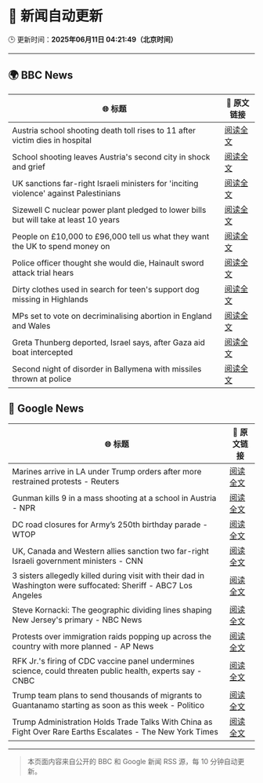 # 🧠 新闻自动更新

🕒 更新时间：**2025年06月11日 04:21:49（北京时间）**

---

## 🌍 BBC News

| 🌐 标题 | 🔗 原文链接 |
|--------|-------------|
| Austria school shooting death toll rises to 11 after victim dies in hospital | [阅读全文](https://www.bbc.com/news/articles/ced27g4e6xwo) |
| School shooting leaves Austria's second city in shock and grief | [阅读全文](https://www.bbc.com/news/articles/cewd980dgl9o) |
| UK sanctions far-right Israeli ministers for 'inciting violence' against Palestinians | [阅读全文](https://www.bbc.com/news/articles/c8xgk1ek19lo) |
| Sizewell C nuclear power plant pledged to lower bills but will take at least 10 years | [阅读全文](https://www.bbc.com/news/articles/c20q918w8vjo) |
| People on £10,000 to £96,000 tell us what they want the UK to spend money on | [阅读全文](https://www.bbc.com/news/articles/c1de612exp4o) |
| Police officer thought she would die, Hainault sword attack trial hears | [阅读全文](https://www.bbc.com/news/articles/cvgdyvr395ro) |
| Dirty clothes used in search for teen's support dog missing in Highlands | [阅读全文](https://www.bbc.com/news/articles/cx27zw9pwggo) |
| MPs set to vote on decriminalising abortion in England and Wales | [阅读全文](https://www.bbc.com/news/articles/cg5v900v1y6o) |
| Greta Thunberg deported, Israel says, after Gaza aid boat intercepted | [阅读全文](https://www.bbc.com/news/articles/c5y264x3nnno) |
| Second night of disorder in Ballymena with missiles thrown at police | [阅读全文](https://www.bbc.com/news/articles/c0k3le25r8ro) |

## 📰 Google News

| 🌐 标题 | 🔗 原文链接 |
|--------|-------------|
| Marines arrive in LA under Trump orders after more restrained protests - Reuters | [阅读全文](https://news.google.com/rss/articles/CBMirwFBVV95cUxObXRCVlZXemc2aEp5T1gwNG1lbFk0bkpDWnFpYVdoUjFCNktHUmRsZGxGTDdGTGNDY2RwdjRuRFhHbnd0Uk12SDZ3NmVFdHQ1TEhaMkNpM0YwT2pheU1oZTU5LV9QR3NWQWUxdnA2UHRRSWxOaVU5MXZhZ0JtUXJtY01VNGxUYXlTazZxLVFTZ3dfQkswcnFDVnljTHFEWjR2aDhFZW9MdUJmNkc2LURR?oc=5) |
| Gunman kills 9 in a mass shooting at a school in Austria - NPR | [阅读全文](https://news.google.com/rss/articles/CBMiekFVX3lxTE8ybGdvbndyb2dpbDhSNVVsN1N1d2ZveVdaSW5OV01fbnpqMXkzdXlkWHNhaVAxWC1CelhodEJGODJheVRtNFRVVXowT2Uzd0owb2VsTEduem1hM2EtYUpWRXBMRGVkMi1oZTVXYTVaeDdmU1o1NzdMQnlR?oc=5) |
| DC road closures for Army’s 250th birthday parade - WTOP | [阅读全文](https://news.google.com/rss/articles/CBMijgFBVV95cUxQSzFGdC1LSmJreGhpUEVSZDZObVVOaGxpQzF6TmN0VWtNUG1QTjg2TFBnRWduTlhnVXpXWi1uZHZXZG9vOEx0aEotVVowSV85ZlpadGxIUUp4MmhoUmg3enRRTWJwLWRyanFxUnVJNlBDZlFxZzVpUHdiSWY5RFJEWkJtZEhHRlMzcTBBbDh3?oc=5) |
| UK, Canada and Western allies sanction two far-right Israeli government ministers - CNN | [阅读全文](https://news.google.com/rss/articles/CBMijwFBVV95cUxPOUhuMVAwcFhZV3czTjd1b1owY3ctTHRkcEJWMDNvVDNhNjVROFk4VktPQi1WaERqUm1jNHFoQWhHUEVPRC0yT19wYW1LYmlMcjE2SGpjMzRKb1BEU3RoQXF6UFc0elBueDVwVS1HYnVHSnZ5QTFPX0ZuWkhOaWtZa2Z3Z19HZTBSVU5BU2FOVdIBlAFBVV95cUxPREJMSkpaUU1aTVc3ZWZPVHlWM1Y5bG9QUVoyQUlBemUxYk1QVjl4R2xaNEVEbkRWWVc5WUdKYnBPZlpHWExyeUYzWml0NXlqaVFaZ3BvY25IWVhGbnZ5bG4xOVVyNGU1Ml92VHpsTURkZ0ExdFlRcUxLNmpqOXpfSFpiSzdLTk5QYmVrdDI1ZF8yQ19X?oc=5) |
| 3 sisters allegedly killed during visit with their dad in Washington were suffocated: Sheriff - ABC7 Los Angeles | [阅读全文](https://news.google.com/rss/articles/CBMirwFBVV95cUxQS2NMbGc4eFJXSDg3V0ZvYnEtWm9pVEF2akd3S1JGSFJXeTRxeFA3M1RnT1VXU3dqMGFJX3F5NFFibU4yRHNRTEFLckJyMEZfLTBHODRnMlVCTDYyYlhxTTlBcjBpMFh2eDc3VXNIWHpDWXh2R2IyR2tOZ2lLeTRSTjNlR1hrUkpZX3I1ZmZleFZzcDlaMXE0OE9sVXNCN1ZrNkhwUUVnQ1czaHIzSkpZ?oc=5) |
| Steve Kornacki: The geographic dividing lines shaping New Jersey's primary - NBC News | [阅读全文](https://news.google.com/rss/articles/CBMivwFBVV95cUxQc2pnY3ZqZ3BPaTg1M1cyME1mQndzTk1oVERocllwbjRXTzlwMEZlRkk4Y2NkZ1J4YmNKWnRITkJ5aGtSMEh6VmFIaUp2TkQ2c1VOYWZoWTJzSTYwV1V2RmplSU1LVWh5TnE4SU5meHpRVjlLbVd0aW9RMExHMXdWbGdVcUh5bUJRYU9ORmI2aDc1U3pCdjVpVWJhNkdUSHVnNmhRTjFlWmtPaTdJZXd2c3AtRktFSXg2V2FFUnBKRdIBVkFVX3lxTE1jTGNMXzRacU1UYmNEanpHaEhWU2FIX0FTMTRLNHNMbzBDcVBwOFFhZFV5WGJRYndnX2ZGaUZtVXVyQUJHeThZR3kwYkdHWC1KdTVKTlF3?oc=5) |
| Protests over immigration raids popping up across the country with more planned - AP News | [阅读全文](https://news.google.com/rss/articles/CBMimwFBVV95cUxQd25Sd1UyNVgzOUQyS3MxZnNva0dhcmZjbUhJTGhUSjRITDRfVFJldGFOQkhBcXdvZXVodWlmOEpKLWF6NmhDQ1N1cnhUZGNRVk9wV2dzbDBEWVltVE9PR29LQXgyX2hWUlBjczlsWlhtSnhWeURrTlZwZkRVMnNUbWNrNU1vNjQ0cVlnOTIzNm1mSGFnejZMUWx1cw?oc=5) |
| RFK Jr.'s firing of CDC vaccine panel undermines science, could threaten public health, experts say - CNBC | [阅读全文](https://news.google.com/rss/articles/CBMif0FVX3lxTE52SWFGWGxnUkVXMS10MGI0WkdQSGM1OEpNd3B2d2lYR1BvSm1XOVNrbnFWamFpa3Y5YnliVGN6N29MYTB5S0RmWE5zX1RvWGdqYWJxZW94OW9ibDVSZ2dWZ3NLVHBGdFVSRzRPcTJXZEd3Q09TVjdPVDhOX0VTc2fSAYQBQVVfeXFMTmQ3OW5yeFBPMTdmMmcwQ05oa2ttdjNjYVZoQzhGdUUzV2ZENGNhNVA1a2xlbFh1QnQ5VllkMl9YRFhSeXJJMlZZdHFEdW1UaWNJMnk1LUN3RzFmYUh0ZkppVG1RZXBNTUpGMlNqN3dlV1JMeG9yb25uc09DVUN0Vm82b2Ex?oc=5) |
| Trump team plans to send thousands of migrants to Guantanamo starting as soon as this week - Politico | [阅读全文](https://news.google.com/rss/articles/CBMijgFBVV95cUxOa1lrd2VJVmdkSHhJX0wyM2xrMlZLUnB4SGFhOFlPQ3RSS2JiTlJPaGMyaTkyVDQzRXNCaGJUcXdFWTZ0YUNHcUp2RE9YRHRzVlpIV0czYUhLNTVqZF9YNWVSZFplajVITXA5N196TDFMZjVGRjd1Z01VT1RFVHEyc2ZOeWR6VGNUX0V2UDB3?oc=5) |
| Trump Administration Holds Trade Talks With China as Fight Over Rare Earths Escalates - The New York Times | [阅读全文](https://news.google.com/rss/articles/CBMigwFBVV95cUxNaXpFX2FwNm9SczZrQnRmNkYwSHRPaElyYWtUclZHeHdzb3BfU1VIb1YzbEljdm42QmgyVUE5VXBMQTdQbXdwX3VDY21jaGZ2UnRaMGl4NDc3UzRoeEhyaXpVa2I0U2VmclBoWVVEMzZUN0drcTg1enpndjNmVTVUNTdtYw?oc=5) |

---
> 本页面内容来自公开的 BBC 和 Google 新闻 RSS 源，每 10 分钟自动更新。